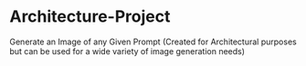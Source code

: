 # Architecture-Project
Generate an Image of any Given Prompt (Created for Architectural purposes but can be used for a wide variety of image generation needs)
